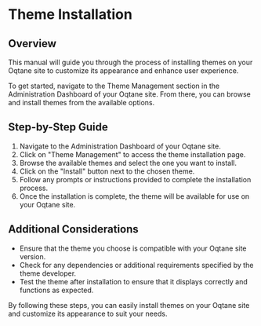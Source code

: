 # Theme Installation

## Overview

This manual will guide you through the process of installing themes on your Oqtane site to customize its appearance and enhance user experience.

To get started, navigate to the Theme Management section in the Administration Dashboard of your Oqtane site. From there, you can browse and install themes from the available options.

## Step-by-Step Guide

1. Navigate to the Administration Dashboard of your Oqtane site.
2. Click on "Theme Management" to access the theme installation page.
3. Browse the available themes and select the one you want to install.
4. Click on the "Install" button next to the chosen theme.
5. Follow any prompts or instructions provided to complete the installation process.
6. Once the installation is complete, the theme will be available for use on your Oqtane site.

## Additional Considerations

- Ensure that the theme you choose is compatible with your Oqtane site version.
- Check for any dependencies or additional requirements specified by the theme developer.
- Test the theme after installation to ensure that it displays correctly and functions as expected.

By following these steps, you can easily install themes on your Oqtane site and customize its appearance to suit your needs.


